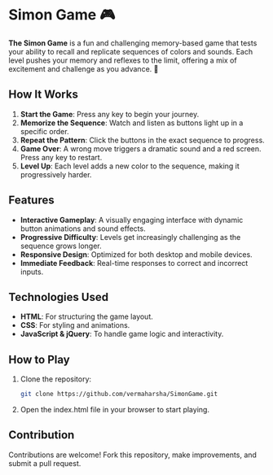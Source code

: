 # Simon Game 🎮

**The Simon Game** is a fun and challenging memory-based game that tests your ability to recall and replicate sequences of colors and sounds. Each level pushes your memory and reflexes to the limit, offering a mix of excitement and challenge as you advance. 🌟

## How It Works  
1. **Start the Game**: Press any key to begin your journey.
2. **Memorize the Sequence**: Watch and listen as buttons light up in a specific order.
3. **Repeat the Pattern**: Click the buttons in the exact sequence to progress.
4. **Game Over**: A wrong move triggers a dramatic sound and a red screen. Press any key to restart.
5. **Level Up**: Each level adds a new color to the sequence, making it progressively harder.

## Features  
- **Interactive Gameplay**: A visually engaging interface with dynamic button animations and sound effects.
- **Progressive Difficulty**: Levels get increasingly challenging as the sequence grows longer.
- **Responsive Design**: Optimized for both desktop and mobile devices.
- **Immediate Feedback**: Real-time responses to correct and incorrect inputs.

## Technologies Used  
- **HTML**: For structuring the game layout.  
- **CSS**: For styling and animations.  
- **JavaScript & jQuery**: To handle game logic and interactivity.

## How to Play  
1. Clone the repository:  
   ```bash
   git clone https://github.com/vermaharsha/SimonGame.git
   ```
2. Open the index.html file in your browser to start playing.

## Contribution
Contributions are welcome! Fork this repository, make improvements, and submit a pull request.
